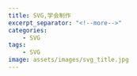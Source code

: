 ```yaml
---
title: SVG,学会制作
excerpt_separator: "<!--more-->"
categories:
    - SVG
tags:
    - SVG
image: assets/images/svg_title.jpg    
---
```

<svg height="70">
  <g> 
    <text font-family="microsoft yahei" font-size="20" y="30" x="30">
<i class="fas fa-user-astronaut fa-lg fa-spin"></i>
      <animate attributeName="x" to="220" begin="0s" dur="3s"  repeatCount="indefinite" />
    </text>
  </g>
</svg>